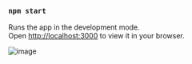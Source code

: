 ### `npm start`
Runs the app in the development mode.\
Open [http://localhost:3000](http://localhost:3000) to view it in your browser.

![image](https://user-images.githubusercontent.com/65078710/173782538-49fbec82-d5db-41e9-9f09-3d8b575b53b7.png)
